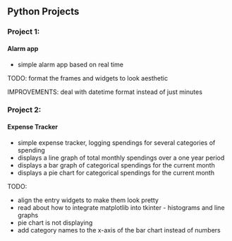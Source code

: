 ## Python Projects

### Project 1:
#### Alarm app
 - simple alarm app based on real time
 
  TODO: 
  format the frames and widgets to look aesthetic
  
  IMPROVEMENTS: 
  deal with datetime format instead of just minutes

### Project 2:
 #### Expense Tracker
 - simple expense tracker, logging spendings for several categories of spending 
 - displays a line graph of total monthly spendings over a one year period
 - displays a bar graph of categorical spendings for the current month
 - displays a pie chart for categorical spendings for the current month
 
  TODO:
  - align the entry widgets to make them look pretty 
  - read about how to integrate matplotlib into tkinter - histograms and line graphs
  - pie chart is not displaying
  - add category names to the x-axis of the bar chart instead of numbers
  

 
 
